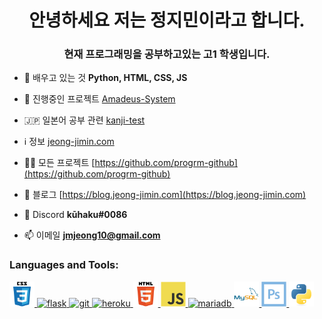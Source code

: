 <h1 align="center">안녕하세요 저는 정지민이라고 합니다.</h1>
<h3 align="center">현재 프로그래밍을 공부하고있는 고1 학생입니다.</h3>

- 🌱 배우고 있는 것 **Python, HTML, CSS, JS**

- 🔭 진행중인 프로젝트 [Amadeus-System](https://github.com/progrm-github/AMADEUS_JAVASCRIPT-2)

- 🇯🇵 일본어 공부 관련 [kanji-test](https://github.com/progrm-github/kanji-test)

- ℹ 정보 [jeong-jimin.com](https:/info.jeong-jimin.com)

- 👨‍💻 모든 프로젝트 [https://github.com/progrm-github](https://github.com/progrm-github)

- 📝 블로그 [https://blog.jeong-jimin.com](https://blog.jeong-jimin.com)

- 💬 Discord **kūhaku#0086**

- 📫 이메일 **jmjeong10@gmail.com**

<p align="left">
</p>

<h3 align="left">Languages and Tools:</h3>
<p align="left"> <a href="https://www.w3schools.com/css/" target="_blank" rel="noreferrer"> <img src="https://raw.githubusercontent.com/devicons/devicon/master/icons/css3/css3-original-wordmark.svg" alt="css3" width="40" height="40"/> </a> <a href="https://flask.palletsprojects.com/" target="_blank" rel="noreferrer"> <img src="https://www.vectorlogo.zone/logos/pocoo_flask/pocoo_flask-icon.svg" alt="flask" width="40" height="40"/> </a> <a href="https://git-scm.com/" target="_blank" rel="noreferrer"> <img src="https://www.vectorlogo.zone/logos/git-scm/git-scm-icon.svg" alt="git" width="40" height="40"/> </a> <a href="https://heroku.com" target="_blank" rel="noreferrer"> <img src="https://www.vectorlogo.zone/logos/heroku/heroku-icon.svg" alt="heroku" width="40" height="40"/> </a> <a href="https://www.w3.org/html/" target="_blank" rel="noreferrer"> <img src="https://raw.githubusercontent.com/devicons/devicon/master/icons/html5/html5-original-wordmark.svg" alt="html5" width="40" height="40"/> </a> <a href="https://developer.mozilla.org/en-US/docs/Web/JavaScript" target="_blank" rel="noreferrer"> <img src="https://raw.githubusercontent.com/devicons/devicon/master/icons/javascript/javascript-original.svg" alt="javascript" width="40" height="40"/> </a> <a href="https://mariadb.org/" target="_blank" rel="noreferrer"> <img src="https://www.vectorlogo.zone/logos/mariadb/mariadb-icon.svg" alt="mariadb" width="40" height="40"/> </a> <a href="https://www.mysql.com/" target="_blank" rel="noreferrer"> <img src="https://raw.githubusercontent.com/devicons/devicon/master/icons/mysql/mysql-original-wordmark.svg" alt="mysql" width="40" height="40"/> </a> <a href="https://www.photoshop.com/en" target="_blank" rel="noreferrer"> <img src="https://raw.githubusercontent.com/devicons/devicon/master/icons/photoshop/photoshop-line.svg" alt="photoshop" width="40" height="40"/> </a> <a href="https://www.python.org" target="_blank" rel="noreferrer"> <img src="https://raw.githubusercontent.com/devicons/devicon/master/icons/python/python-original.svg" alt="python" width="40" height="40"/> </a> </p>

